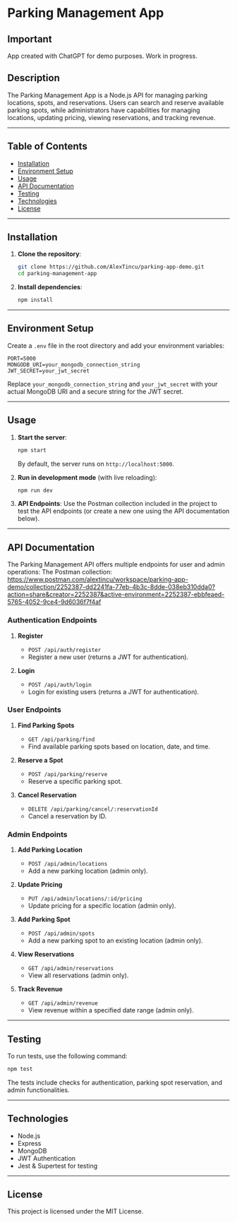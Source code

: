 
# Parking Management App

## Important

App created with ChatGPT for demo purposes. Work in progress.

## Description

The Parking Management App is a Node.js API for managing parking locations, spots, and reservations. Users can search and reserve available parking spots, while administrators have capabilities for managing locations, updating pricing, viewing reservations, and tracking revenue.

---

## Table of Contents
- [Installation](#installation)
- [Environment Setup](#environment-setup)
- [Usage](#usage)
- [API Documentation](#api-documentation)
- [Testing](#testing)
- [Technologies](#technologies)
- [License](#license)

---

## Installation

1. **Clone the repository**:
   ```bash
   git clone https://github.com/AlexTincu/parking-app-demo.git
   cd parking-management-app
   ```

2. **Install dependencies**:
   ```bash
   npm install
   ```

---

## Environment Setup

Create a `.env` file in the root directory and add your environment variables:

```env
PORT=5000
MONGODB_URI=your_mongodb_connection_string
JWT_SECRET=your_jwt_secret
```

Replace `your_mongodb_connection_string` and `your_jwt_secret` with your actual MongoDB URI and a secure string for the JWT secret.

---

## Usage

1. **Start the server**:
   ```bash
   npm start
   ```
   By default, the server runs on `http://localhost:5000`.

2. **Run in development mode** (with live reloading):
   ```bash
   npm run dev
   ```

3. **API Endpoints**: Use the Postman collection included in the project to test the API endpoints (or create a new one using the API documentation below).

---

## API Documentation

The Parking Management API offers multiple endpoints for user and admin operations:
The Postman collection: https://www.postman.com/alextincu/workspace/parking-app-demo/collection/2252387-dd2241fa-77eb-4b3c-8dde-038eb310dda0?action=share&creator=2252387&active-environment=2252387-ebbfeaed-5765-4052-9ce4-9d6036f7f4af
### Authentication Endpoints

1. **Register**  
   - `POST /api/auth/register`
   - Register a new user (returns a JWT for authentication).

2. **Login**  
   - `POST /api/auth/login`
   - Login for existing users (returns a JWT for authentication).

### User Endpoints

1. **Find Parking Spots**
   - `GET /api/parking/find`
   - Find available parking spots based on location, date, and time.

2. **Reserve a Spot**
   - `POST /api/parking/reserve`
   - Reserve a specific parking spot.

3. **Cancel Reservation**
   - `DELETE /api/parking/cancel/:reservationId`
   - Cancel a reservation by ID.

### Admin Endpoints

1. **Add Parking Location**
   - `POST /api/admin/locations`
   - Add a new parking location (admin only).

2. **Update Pricing**
   - `PUT /api/admin/locations/:id/pricing`
   - Update pricing for a specific location (admin only).

3. **Add Parking Spot**
   - `POST /api/admin/spots`
   - Add a new parking spot to an existing location (admin only).

4. **View Reservations**
   - `GET /api/admin/reservations`
   - View all reservations (admin only).

5. **Track Revenue**
   - `GET /api/admin/revenue`
   - View revenue within a specified date range (admin only).

---

## Testing

To run tests, use the following command:

```bash
npm test
```

The tests include checks for authentication, parking spot reservation, and admin functionalities.

---

## Technologies

- Node.js
- Express
- MongoDB
- JWT Authentication
- Jest & Supertest for testing

---

## License

This project is licensed under the MIT License.
